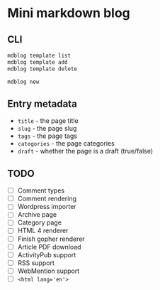# Mini markdown blog


## CLI

```bash
mdblog template list
mdblog template add
mdblog template delete

mdblog new
```

## Entry metadata

- `title` - the page title
- `slug` - the page slug
- `tags` - the page tags
- `categories` - the page categories
- `draft` - whether the page is a draft (true/false)

## TODO

- [ ] Comment types
- [ ] Comment rendering
- [ ] Wordpress importer
- [ ] Archive page
- [ ] Category page
- [ ] HTML 4 renderer
- [ ] Finish gopher renderer
- [ ] Article PDF download
- [ ] ActivityPub support
- [ ] RSS support
- [ ] WebMention support
- [ ] `<html lang='en'>`